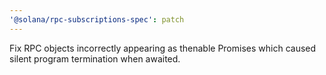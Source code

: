```yaml
---
'@solana/rpc-subscriptions-spec': patch
---
```


Fix RPC objects incorrectly appearing as thenable Promises which caused silent program termination when awaited.
